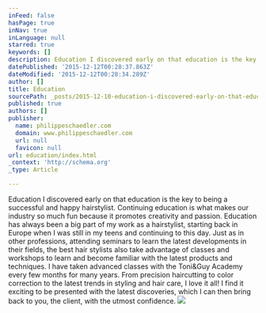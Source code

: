 ```yaml
---
inFeed: false
hasPage: true
inNav: true
inLanguage: null
starred: true
keywords: []
description: Education I discovered early on that education is the key to being a successful and happy hairstylist. Continuing education is what makes our industry so much f
datePublished: '2015-12-12T00:28:37.863Z'
dateModified: '2015-12-12T00:28:34.289Z'
author: []
title: Education
sourcePath: _posts/2015-12-10-education-i-discovered-early-on-that-education-is-the-key-to.md
published: true
authors: []
publisher:
  name: philippeschaedler.com
  domain: www.philippeschaedler.com
  url: null
  favicon: null
url: education/index.html
_context: 'http://schema.org'
_type: Article

---
```

Education I discovered early on that education is the key to being a successful and happy hairstylist. Continuing education is what makes our industry so much fun because it promotes creativity and passion. Education has always been a big part of my work as a hairstylist, starting back in Europe when I was still in my teens and continuing to this day. Just as in other professions, attending seminars to learn the latest developments in their fields, the best hair stylists also take advantage of classes and workshops to learn and become familiar with the latest products and techniques. I have taken advanced classes with the Toni&Guy Academy every few months for many years. From precision haircutting to color correction to the latest trends in styling and hair care, I love it all! I find it exciting to be presented with the latest discoveries, which I can then bring back to you, the client, with the utmost confidence.
![](https://the-grid-user-content.s3-us-west-2.amazonaws.com/7120f482-696f-44e3-b381-1a1584f9ea59.jpg)